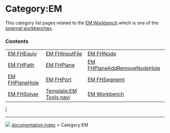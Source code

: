 # Category:EM
This category list pages related to the [EM Workbench](EM_Workbench.md) which is one of the [external workbenches](external_workbenches.md).

### Contents

|     |     |     |
| --- | --- | --- |
| [EM FHEquiv](EM_FHEquiv.md) | [EM FHInputFile](EM_FHInputFile.md) | [EM FHNode](EM_FHNode.md) |
| [EM FHPath](EM_FHPath.md) | [EM FHPlane](EM_FHPlane.md) | [EM FHPlaneAddRemoveNodeHole](EM_FHPlaneAddRemoveNodeHole.md) |
| [EM FHPlaneHole](EM_FHPlaneHole.md) | [EM FHPort](EM_FHPort.md) | [EM FHSegment](EM_FHSegment.md) |
| [EM FHSolver](EM_FHSolver.md) | [Template:EM Tools navi](Template_EM_Tools_navi.md) | [EM Workbench](EM_Workbench.md) |
|



---
![](images/Right_arrow.png) [documentation index](../README.md) > Category:EM
